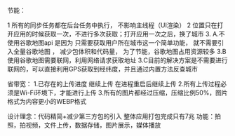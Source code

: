 节能：

1 所有的同步任务都在后台任务中执行， 不影响主线程（UI渲染）
2 位置只在打开应用的时候获取一次，不进行多次获取；打开应用一次之后，换了城市
3. A.不使用谷歌地图api 是因为 只需要获取用户所在城市这一个简单功能，  就不需要引入全量谷歌地图 ， 减少包体积和代码量，    为了节能，谷歌地图占用资源较多
3.B使用谷歌地图需要联网，利用网络请求获取地址
3.C目前的解决方案是不需要进行联网的，可以直接利用GPS获取到经纬度，并且通过内置方法反查城市

省带宽：
1.已存在的上传进度  继续上传     在进程重启后继续上传
2.所有上传过程必须是Wi-Fi环境下，才能进行上传
3.所有的图片都经过压缩，压缩比例50%，图片格式为内容更小的WEBP格式


设计理念：代码精简+减少第三方包的引入
整体应用打包完成只有7兆
功能：拍照，拍视频，文件上传，数据存储，图片展示，媒体播放

